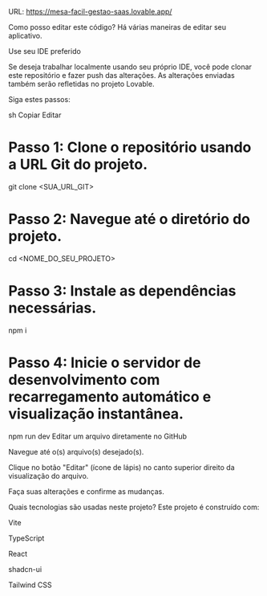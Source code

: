URL: https://mesa-facil-gestao-saas.lovable.app/

Como posso editar este código?
Há várias maneiras de editar seu aplicativo.

Use seu IDE preferido

Se deseja trabalhar localmente usando seu próprio IDE, você pode clonar este repositório e fazer push das alterações. As alterações enviadas também serão refletidas no projeto Lovable.

Siga estes passos:

sh
Copiar
Editar
# Passo 1: Clone o repositório usando a URL Git do projeto.
git clone <SUA_URL_GIT>

# Passo 2: Navegue até o diretório do projeto.
cd <NOME_DO_SEU_PROJETO>

# Passo 3: Instale as dependências necessárias.
npm i

# Passo 4: Inicie o servidor de desenvolvimento com recarregamento automático e visualização instantânea.
npm run dev
Editar um arquivo diretamente no GitHub

Navegue até o(s) arquivo(s) desejado(s).

Clique no botão "Editar" (ícone de lápis) no canto superior direito da visualização do arquivo.

Faça suas alterações e confirme as mudanças.

Quais tecnologias são usadas neste projeto?
Este projeto é construído com:

Vite

TypeScript

React

shadcn-ui

Tailwind CSS

